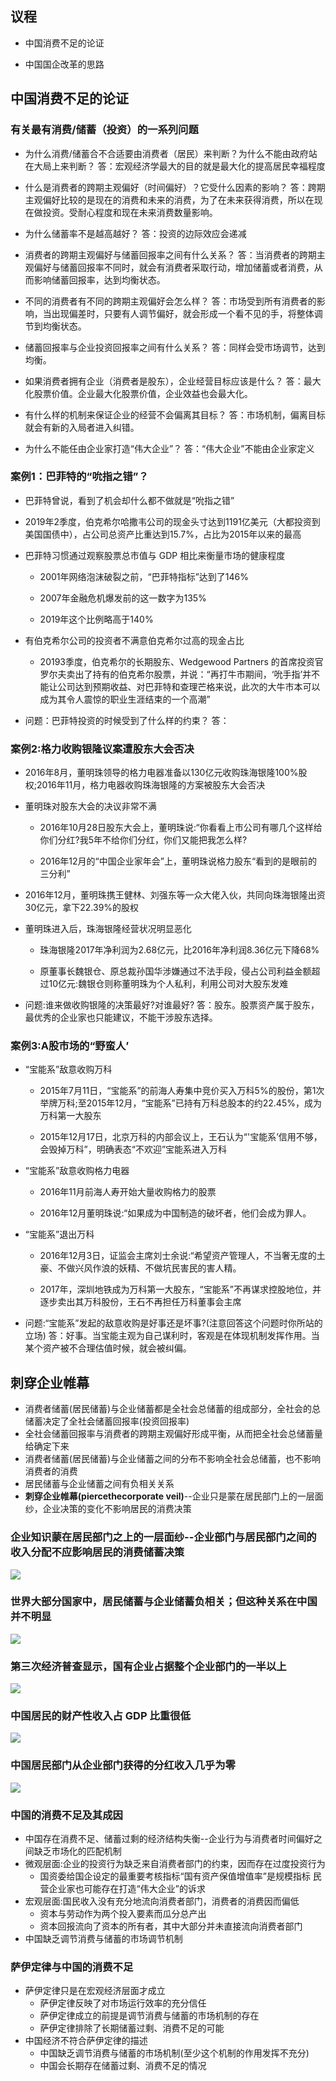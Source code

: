 ## 议程

- 中国消费不足的论证
    
- 中国国企改革的思路
    

## 中国消费不足的论证

### 有关最有消费/储蓄（投资）的一系列问题

- 为什么消费/储蓄合不合适要由消费者（居民）来判断？为什么不能由政府站在大局上来判断？ 答：宏观经济学最大的目的就是最大化的提高居民幸福程度
    
- 什么是消费者的跨期主观偏好（时间偏好）？它受什么因素的影响？ 答：跨期主观偏好比较的是现在的消费和未来的消费，为了在未来获得消费，所以在现在做投资。受耐心程度和现在未来消费数量影响。
    
- 为什么储蓄率不是越高越好？ 答：投资的边际效应会递减
    
- 消费者的跨期主观偏好与储蓄回报率之间有什么关系？ 答：当消费者的跨期主观偏好与储蓄回报率不同时，就会有消费者采取行动，增加储蓄或者消费，从而影响储蓄回报率，达到均衡状态。
    
- 不同的消费者有不同的跨期主观偏好会怎么样？ 答：市场受到所有消费者的影响，当出现偏差时，只要有人调节偏好，就会形成一个看不见的手，将整体调节到均衡状态。
    
- 储蓄回报率与企业投资回报率之间有什么关系？ 答：同样会受市场调节，达到均衡。
    
- 如果消费者拥有企业（消费者是股东），企业经营目标应该是什么？ 答：最大化股票价值。企业最大化股票价值，企业效益也会最大化。
    
- 有什么样的机制来保证企业的经营不会偏离其目标？ 答：市场机制，偏离目标就会有新的入局者进入纠错。
    
- 为什么不能任由企业家打造“伟大企业”？ 答：“伟大企业”不能由企业家定义
    

### 案例1：巴菲特的“吮指之错”？

- 巴菲特曾说，看到了机会却什么都不做就是“吮指之错”
    
- 2019年2季度，伯克希尔哈撒韦公司的现金头寸达到1191亿美元（大都投资到美国国债中），占公司总资产比重达到15.7%，占比为2015年以来的最高
    
- 巴菲特习惯通过观察股票总市值与 GDP 相比来衡量市场的健康程度
    
    - 2001年网络泡沫破裂之前，“巴菲特指标”达到了146%
        
    - 2007年金融危机爆发前的这一数字为135%
        
    - 2019年这个比例略高于140%
        
- 有伯克希尔公司的投资者不满意伯克希尔过高的现金占比
    
    - 20193季度，伯克希尔的长期股东、Wedgewood Partners 的首席投资官罗尔夫卖出了持有的伯克希尔股票，并说：“再打牛市期间，‘吮手指’并不能让公司达到预期收益、对巴菲特和查理芒格来说，此次的大牛市本可以成为其令人震惊的职业生涯结束的一个高潮”
        
- 问题：巴菲特投资的时候受到了什么样的约束？ 答：
    

### 案例2:格力收购银隆议案遭股东大会否决

- 2016年8月，董明珠领导的格力电器准备以130亿元收购珠海银隆100%股权;2016年11月，格力电器收购珠海银隆的方案被股东大会否决
    
- 董明珠对股东大会的决议非常不满
    
    - 2016年10月28日股东大会上，董明珠说:“你看看上市公司有哪几个这样给你们分红?我5年不给你们分红，你们又能把我怎么样?
        
    - 2016年12月的“中国企业家年会”上，董明珠说格力股东“看到的是眼前的三分利”
        
- 2016年12月，董明珠携王健林、刘强东等一众大佬入伙，共同向珠海银隆出资30亿元，拿下22.39%的股权
    
- 董明珠进入后，珠海银隆经营状况明显恶化
    
    - 珠海银隆2017年净利润为2.68亿元，比2016年净利润8.36亿元下降68%
        
    - 原董事长魏银仓、原总裁孙国华涉嫌通过不法手段，侵占公司利益金额超过10亿元:魏银仓则称董明珠为个人私利，利用公司对大股东发难
        
- 问题:谁来做收购银隆的决策最好?对谁最好? 答：股东。股票资产属于股东，最优秀的企业家也只能建议，不能干涉股东选择。
    

### 案例3:A股市场的“野蛮人’

- “宝能系”敌意收购万科
    
    - 2015年7月11日，“宝能系”的前海人寿集中竞价买入万科5%的股份，第1次举牌万科;至2015年12月，“宝能系”已持有万科总股本的约22.45%，成为万科第一大股东
        
    - 2015年12月17日，北京万科的内部会议上，王石认为“'宝能系’信用不够，会毁掉万科”，明确表态“不欢迎”宝能系进入万科
        
- “宝能系”敌意收购格力电器
    
    - 2016年11月前海人寿开始大量收购格力的股票
        
    - 2016年12月董明珠说:“如果成为中国制造的破坏者，他们会成为罪人。
        
- “宝能系”退出万科
    
    - 2016年12月3日，证监会主席刘士余说:“希望资产管理人，不当奢无度的土豪、不做兴风作浪的妖精、不做坑民害民的害人精。
        
    - 2017年，深圳地铁成为万科第一大股东，“宝能系”不再谋求控股地位，并逐步卖出其万科股份，王石不再担任万科董事会主席
        
- 问题:“宝能系”发起的敌意收购是好事还是坏事?(注意回答这个问题时你所站的立场) 答：好事。当宝能主观为自己谋利时，客观是在体现机制发挥作用。当某个资产被不合理估值时候，就会被纠偏。
    

## 刺穿企业帷幕

- 消费者储蓄(居民储蓄)与企业储蓄都是全社会总储蓄的组成部分，全社会的总储蓄决定了全社会储蓄回报率(投资回报率)
- 全社会储蓄回报率与消费者的跨期主观偏好形成平衡，从而把全社会总储蓄量给确定下来
- 消费者储蓄(居民储蓄)与企业储蓄之间的分布不影响全社会总储蓄，也不影响消费者的消费
- 居民储蓄与企业储蓄之间有负相关关系
- **刺穿企业帷幕(piercethecorporate veil)**--企业只是蒙在居民部门上的一层面纱，企业决策的变化不影响居民的消费决策

### 企业知识蒙在居民部门之上的一层面纱--企业部门与居民部门之间的收入分配不应影响居民的消费储蓄决策

![](./assets/7dd2e2fc775c8421ecf3b3ba6468ab9e_MD5.jpeg)

### 世界大部分国家中，居民储蓄与企业储蓄负相关；但这种关系在中国并不明显

![](./assets/6cf204394a4260116d1fa1a7f113bd3a_MD5.jpeg)

### 第三次经济普查显示，国有企业占据整个企业部门的一半以上

![](./assets/a6b13c88ab164799b3ce7a4f30fe6257_MD5.jpeg)

### 中国居民的财产性收入占 GDP 比重很低

![](./assets/02e9a8a4f63ff58804338d1b2fa75450_MD5.jpeg)

### 中国居民部门从企业部门获得的分红收入几乎为零

![](./assets/d6637b1dbf30f5f41878edf197afb5f2_MD5.jpeg)

### 中国的消费不足及其成因

- 中国存在消费不足、储蓄过剩的经济结构失衡--企业行为与消费者时间偏好之间缺乏市场化的匹配机制
- 微观层面:企业的投资行为缺乏来自消费者部门的约束，因而存在过度投资行为
	- 国资委给国企设定的最重要考核指标“国有资产保值增值率”是规模指标
	民营企业家也可能存在打造“伟大企业”的诉求
- 宏观层面:国民收入没有充分地流向消费者部门，消费者的消费因而偏低
	- 资本与劳动作为两个投入要素而瓜分总产出
	- 资本回报流向了资本的所有者，其中大部分并未直接流向消费者部门
- 中国缺乏调节消费与储蓄的市场调节机制

### 萨伊定律与中国的消费不足

- 萨伊定律只是在宏观经济层面才成立
	- 萨伊定律反映了对市场运行效率的充分信任
	- 萨伊定律成立的前提是调节消费与储蓄的市场机制的存在
	- 萨伊定律排除了长期储蓄过剩、消费不足的可能
- 中国经济不符合萨伊定律的描述
	- 中国缺乏调节消费与储蓄的市场机制(至少这个机制的作用发挥不充分)
	- 中国会长期存在储蓄过剩、消费不足的情况
